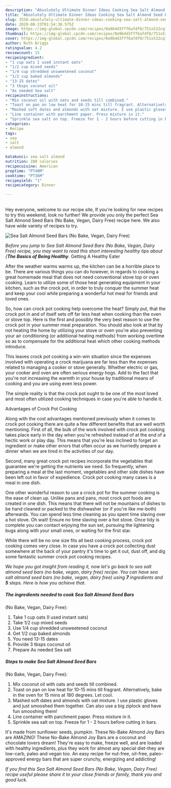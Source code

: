 ```yaml
---
description: "Absolutely Ultimate Dinner Ideas Cooking Sea Salt Almond Seed Bars  (No Bake, Vegan, Dairy Free)"
title: "Absolutely Ultimate Dinner Ideas Cooking Sea Salt Almond Seed Bars  (No Bake, Vegan, Dairy Free)"
slug: 3558-absolutely-ultimate-dinner-ideas-cooking-sea-salt-almond-seed-bars-no-bake-vegan-dairy-free
date: 2020-08-23T01:54:38.575Z
image: https://img-global.cpcdn.com/recipes/0a9b4d3fff6afdf0/751x532cq70/sea-salt-almond-seed-bars-no-bake-vegan-dairy-free-recipe-main-photo.jpg
thumbnail: https://img-global.cpcdn.com/recipes/0a9b4d3fff6afdf0/751x532cq70/sea-salt-almond-seed-bars-no-bake-vegan-dairy-free-recipe-main-photo.jpg
cover: https://img-global.cpcdn.com/recipes/0a9b4d3fff6afdf0/751x532cq70/sea-salt-almond-seed-bars-no-bake-vegan-dairy-free-recipe-main-photo.jpg
author: Ruth Briggs
ratingvalue: 4.2
reviewcount: 15
recipeingredient:
- "1 cup oats I used instant oats"
- "1/2 cup mixed seeds"
- "1/4 cup shredded unsweetened coconut"
- "1/2 cup baked almonds"
- "13-15 dates"
- "3 tbsps coconut oil"
- "As needed Sea salt"
recipeinstructions:
- "Mix coconut oil with oats and seeds till combined."
- "Toast on pan on low heat for 10-15 mins till fragrant. Alternatively, bake in the oven for 15 mins at 180 degrees. Let cool."
- "Mashed soft dates and almonds with oat mixture. I use plastic gloves and just smooshed them together. Can also use a big ziplock and have fun smooshing them!"
- "Line container with parchment paper. Press mixture in it."
- "Sprinkle sea salt on top. Freeze for 1 - 2 hours before cutting in bars."
categories:
- Recipe
tags:
- sea
- salt
- almond

katakunci: sea salt almond 
nutrition: 288 calories
recipecuisine: American
preptime: "PT40M"
cooktime: "PT36M"
recipeyield: "1"
recipecategory: Dinner

---
```

<br>
Hey everyone, welcome to our recipe site, If you're looking for new recipes to try this weekend, look no further! We provide you only the perfect Sea Salt Almond Seed Bars 
(No Bake, Vegan, Dairy Free) recipe here. We also have wide variety of recipes to try.
<br>


![Sea Salt Almond Seed Bars 
(No Bake, Vegan, Dairy Free)](https://img-global.cpcdn.com/recipes/0a9b4d3fff6afdf0/751x532cq70/sea-salt-almond-seed-bars-no-bake-vegan-dairy-free-recipe-main-photo.jpg)

<i>Before you jump to Sea Salt Almond Seed Bars 
(No Bake, Vegan, Dairy Free) recipe, you may want to read this short interesting healthy tips about {<strong>The Basics of Being Healthy</strong>.</i>
Getting A Healthy Eater


After the weather warms warms up, the kitchen can be a horrible place to be. There are various things you can do however, in regards to cooking a great homemade meal that does not need conventional stove top or oven cooking. Learn to utilize some of those heat generating equipment in your kitchen, such as the crock pot, in order to truly conquer the summer heat and keep your cool while preparing a wonderful hot meal for friends and loved ones.

So, how can crock pot cooking help overcome the heat? Simply put, that the crock pot in and of itself sets off far less heat when cooking than the oven or stove top. Here is the first and possibly the very best reason to use the crock pot in your summer meal preparation. You should also look at that by not heating the home by utilizing your stove or oven you're also preventing your air conditioning (or additional heating methods) from working overtime so as to compensate for the additional heat which other cooking methods introduce.

This leaves crock pot cooking a win-win situation since the expenses involved with operating a crock marijuana are far less than the expenses related to managing a cooker or stove generally. Whether electric or gas, your cooker and oven are often serious energy hogs. Add to the fact that you're not increasing the warmth in your house by traditional means of cooking and you are using even less power.

 The simple reality is that the crock pot ought to be one of the most loved and most often utilized cooking techniques in case you're able to handle it.  

Advantages of Crock Pot Cooking

Along with the cost advantages mentioned previously when it comes to crock pot cooking there are quite a few different benefits that are well worth mentioning. First of all, the bulk of the work involved with crock pot cooking takes place early in the day when you're refreshed instead of at the end of a hectic work or play day. This means that you're less inclined to forget an ingredient or make other errors that often occur as we hurriedly prepare a dinner when we are tired in the activities of our day.

Second, many great crock pot recipes incorporate the vegetables that guarantee we're getting the nutrients we need. So frequently, when preparing a meal at the last moment, vegetables and other side dishes have been left out in favor of expedience. Crock pot cooking many cases is a meal in one dish.

One other wonderful reason to use a crock pot for the summer cooking is the ease of clean up.  Unlike pans and pans, most crock pot foods are created in one dish. This means that there will not be mountains of dishes to be hand cleaned or packed to the dishwasher (or if you're like me-both) afterwards. You can spend less time cleaning as you spent time slaving over a hot stove. Oh wait! Ensure no time slaving over a hot stove. Once tidy is complete you can contact enjoying the sun set, pursuing the lightening bugs along with your small ones, or waiting for the first star.

While there will be no one size fits all best cooking process, crock pot cooking comes very close. In case you have a crock pot collecting dust somewhere at the back of your pantry it's time to get it out, dust off, and dig some fantastic summer crock pot cooking recipes.


<i>We hope you got insight from reading it, now let's go back to sea salt almond seed bars 
(no bake, vegan, dairy free) recipe. You can have sea salt almond seed bars 
(no bake, vegan, dairy free) using <strong>7</strong> ingredients and <strong>5</strong> steps. Here is how you achieve that.
</i>

##### The ingredients needed to cook Sea Salt Almond Seed Bars 
(No Bake, Vegan, Dairy Free):

1. Take 1 cup oats (I used instant oats)
1. Take 1/2 cup mixed seeds
1. Use 1/4 cup shredded unsweetened coconut
1. Get 1/2 cup baked almonds
1. You need 13-15 dates
1. Provide 3 tbsps coconut oil
1. Prepare As needed Sea salt


##### Steps to make Sea Salt Almond Seed Bars 
(No Bake, Vegan, Dairy Free):

1. Mix coconut oil with oats and seeds till combined.
1. Toast on pan on low heat for 10-15 mins till fragrant. Alternatively, bake in the oven for 15 mins at 180 degrees. Let cool.
1. Mashed soft dates and almonds with oat mixture. I use plastic gloves and just smooshed them together. Can also use a big ziplock and have fun smooshing them!
1. Line container with parchment paper. Press mixture in it.
1. Sprinkle sea salt on top. Freeze for 1 - 2 hours before cutting in bars.


It&#39;s made from sunflower seeds, pumpkin. These No-Bake Almond Joy Bars are AMAZING! These No-Bake Almond Joy Bars are a coconut and chocolate lovers dream! They&#39;re easy to make, freeze well, and are loaded with healthy ingredients, plus they work for almost any special diet-they are low-carb, paleo and vegan too. An easy recipe for nut-free, oil-free, paleo-approved energy bars that are super crunchy, energizing and addicting! 

<i>If you find this Sea Salt Almond Seed Bars 
(No Bake, Vegan, Dairy Free) recipe useful please share it to your close friends or family, thank you and good luck.</i>
